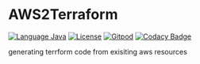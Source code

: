 # AWS2Terraform
[![Language Java](https://img.shields.io/badge/language-Java-orange.svg)](#)
[![License](https://img.shields.io/badge/license-Apache%202-blue.svg)](LICENSE.txt)
[![Gitpod](https://img.shields.io/badge/build-Gitpod-green.svg)](https://gitpod.io/#https://github.com/anthunt/AWS2Terraform)
[![Codacy Badge](https://api.codacy.com/project/badge/Grade/5fdf04c61e1e4ec087c5778aab631114)](https://app.codacy.com/manual/anthunt01/AWS2Terraform?utm_source=github.com&utm_medium=referral&utm_content=anthunt/AWS2Terraform&utm_campaign=Badge_Grade_Dashboard)

generating terrform code from exisiting aws resources
